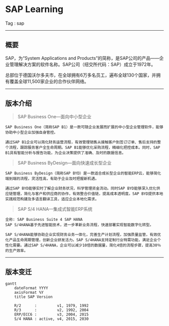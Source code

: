 # SAP Learning
Tag : sap

---

## 概要

  SAP，为“System Applications and Products”的简称，是SAP公司的产品——企业管理解决方案的软件名称。SAP公司（纽交所代码：SAP）成立于1972年。

  总部位于德国沃尔多夫市，在全球拥有6万多名员工，遍布全球130个国家，并拥有覆盖全球11,500家企业的合作伙伴网络。


---

## 版本介绍

> SAP Business One—面向中小型企业

    SAP Business One（简称SAP B1）是一款可随企业发展而扩展的中小型企业管理软件，能够协助中小型企业加强自身管控。

    通过SAP B1企业可以简化财务运营流程，有效管理销售从接触客户到签订订单、售后支持的整个流程，跟踪服务客户全生命周期。SAP B1能够优化采购流程，精细化把控成本。同时，SAP B1具有智能分析与报告功能，为企业决策提供了准确、及时的数据信息。

> SAP Business ByDesign—面向快速成长型企业

    SAP Business ByDesign（简称SAP BYD）是一款适合成长型企业的智能ERP云，能够简化端到端的流程，灵活性高，有助于企业及时把握新机遇。
    
    通过SAP BYD能够实时了解企业财务状况，科学管理资金流动。同时SAP BYD能够深入优化供应链管理，简化与客户和供应商的协作，有效整合价值链，提高成本透明度。SAP BYD提供本地实践规范构建及多语言翻译工具，适应企业本地化需求。

> SAP S/4 HANA—集成式智能ERP系统

    全称: SAP Business Suite 4 SAP HANA
    SAP S/4HANA基于先进智能技术，进一步革新业务流程，快速部署实现智能数字化转型。
    
    SAP S/4HANA能够协助企业实现财务业务一体化，完善生产计划流程，加强质量监管，有效优化产品生命周期管理，创新企业研发活力。SAP S/4HANA支持定制行业特需功能，满足企业个性化需要。通过SAP S/4HANA，企业可以减少10倍的数据量，简化4倍的流程步骤，提高30％的生产效率。

---

## 版本变迁

```mermaid
gantt
    dateFormat YYYY
    axisFormat %Y
    title SAP Version  

    R/2      :         v1, 1979, 1992
    R/3      :         v2, 1992, 2004
    ERP/ECC6 :         v3, 2004, 2015
    S/4 HANA : active, v4, 2015, 2030
```

